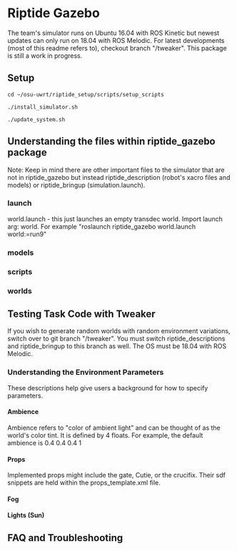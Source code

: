 # Riptide Gazebo

The team's simulator runs on Ubuntu 16.04 with ROS Kinetic but newest updates can only run on 18.04 with ROS Melodic. For latest developments (most of this readme refers to), checkout branch "/tweaker". This package is still a work in progress.

## Setup

```text
cd ~/osu-uwrt/riptide_setup/scripts/setup_scripts
```
```text
./install_simulator.sh
```
```text
./update_system.sh
```

## Understanding the files within riptide_gazebo package
Note: Keep in mind there are other important files to the simulator that are not in riptide_gazebo but instead riptide_description (robot's xacro files and models) or riptide_bringup (simulation.launch).

### launch
world.launch - this just launches an empty transdec world. Import launch arg: world. For example "roslaunch riptide_gazebo world.launch world:=run9"
### models

### scripts

### worlds

## Testing Task Code with Tweaker

If you wish to generate random worlds with random environment variations, switch over to git branch "/tweaker". You must switch riptide_descriptions and riptide_bringup to this branch as well. The OS must be 18.04 with ROS Melodic. 

### Understanding the Environment Parameters
These descriptions help give users a background for how to specify parameters.

#### Ambience
Ambience refers to "color of ambient light" and can be thought of as the world's color tint. It is defined by 4 floats. For example, the default ambience is 0.4 0.4 0.4 1

#### Props
Implemented props might include the gate, Cutie, or the crucifix. Their sdf snippets are held within the props_template.xml file.

#### Fog

#### Lights (Sun)

## FAQ and Troubleshooting
